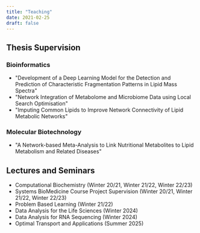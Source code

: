 ```yaml
---
title: "Teaching"
date: 2021-02-25
draft: false
---
```


## Thesis Supervision
### Bioinformatics
* "Development of a Deep Learning Model for the Detection and Prediction of Characteristic Fragmentation Patterns in Lipid Mass Spectra"
* "Network Integration of Metabolome and Microbiome Data using Local Search Optimisation"
* "Imputing Common Lipids to Improve Network Connectivity of Lipid Metabolic Networks"

### Molecular Biotechnology
* "A Network-based Meta-Analysis to Link Nutritional Metabolites to Lipid Metabolism and Related Diseases"

## Lectures and Seminars
* Computational Biochemistry (Winter 20/21, Winter 21/22, Winter 22/23)
* Systems BioMedicine Course Project Supervision (Winter 20/21, Winter 21/22, Winter 22/23)
* Problem Based Learning (Winter 21/22)
* Data Analysis for the Life Sciences (Winter 2024)
* Data Analysis for RNA Sequencing (Winter 2024)
* Optimal Transport and Applications (Summer 2025)
